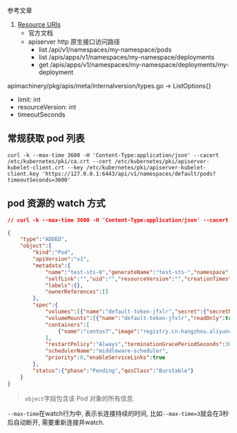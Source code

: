 参考文章

1. [Resource URIs](https://kubernetes.io/docs/reference/using-api/api-concepts/#resource-uris)
    - 官方文档
    - apiserver http 原生接口访问路径
        - list /api/v1/namespaces/my-namespace/pods
        - list /apis/apps/v1/namespaces/my-namespace/deployments
        - get /apis/apps/v1/namespaces/my-namespace/deployments/my-deployment

apimachinery/pkg/apis/meta/internalversion/types.go -> ListOptions{}

- limit: int
- resourceVersion: int
- timeoutSeconds

## 常规获取 pod 列表

```log
curl -k --max-time 3600 -H 'Content-Type:application/json' --cacert /etc/kubernetes/pki/ca.crt --cert /etc/kubernetes/pki/apiserver-kubelet-client.crt --key /etc/kubernetes/pki/apiserver-kubelet-client.key 'https://127.0.0.1:6443/api/v1/namespaces/default/pods?timeoutSeconds=3600'
```

## pod 资源的 watch 方式

```json
// curl -k --max-time 3600 -H 'Content-Type:application/json' --cacert /etc/kubernetes/pki/ca.crt --cert /etc/kubernetes/pki/apiserver-kubelet-client.crt --key /etc/kubernetes/pki/apiserver-kubelet-client.key 'https://127.0.0.1:6443/api/v1/namespaces/default/pods?timeoutSeconds=3600&watch=true'

{
    "type":"ADDED",
    "object":{
        "kind":"Pod",
        "apiVersion":"v1",
        "metadata":{
            "name":"test-sts-0","generateName":"test-sts-","namespace":"default",
            "selfLink":"","uid":"","resourceVersion":"","creationTimestamp":"",
            "labels":{},
            "ownerReferences":[]
        },
        "spec":{
            "volumes":[{"name":"default-token-jfxlr","secret":{"secretName":"default-token-jfxlr","defaultMode":420}}],
            "volumeMounts":[{"name":"default-token-jfxlr","readOnly":true,"mountPath":"/var/run/secrets/kubernetes.io/serviceaccount"}],
            "containers":[
                {"name":"centos7","image":"registry.cn-hangzhou.aliyuncs.com/generals-space/centos:7","command":["tail","-f","/etc/os-release"],"imagePullPolicy":"IfNotPresent"}
            ],
            "restartPolicy":"Always","terminationGracePeriodSeconds":30,"dnsPolicy":"ClusterFirst","serviceAccountName":"default","serviceAccount":"default","securityContext":{},"hostname":"test-sts-0","subdomain":"test-sts-svc",
            "schedulerName":"middleware-scheduler",
            "priority":0,"enableServiceLinks":true
        },
        "status":{"phase":"Pending","qosClass":"Burstable"}
    }
}
```

> `object`字段包含该 Pod 对象的所有信息.

`--max-time`在watch行为中, 表示长连接持续的时间, 比如`--max-time=3`就会在3秒后自动断开, 需要重新连接并watch.
